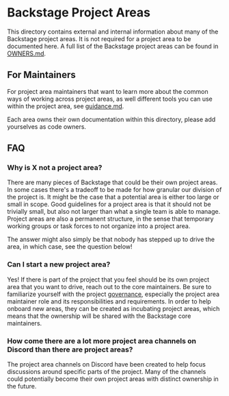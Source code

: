 # Backstage Project Areas

This directory contains external and internal information about many of the
Backstage project areas. It is not required for a project area to be documented
here. A full list of the Backstage project areas can be found in
[OWNERS.md](https://github.com/backstage/backstage/blob/master/OWNERS.md#project-areas).

## For Maintainers

For project area maintainers that want to learn more about the common ways of
working across project areas, as well different tools you can use within the
project area, see [guidance.md](./Maintainer-Guidance.md).

Each area owns their own documentation within this directory, please add
yourselves as code owners.

## FAQ

### Why is X not a project area?

There are many pieces of Backstage that could be their own project areas. In
some cases there's a tradeoff to be made for how granular our division of the
project is. It might be the case that a potential area is either too large or
small in scope. Good guidelines for a project area is that it should not be
trivially small, but also not larger than what a single team is able to manage.
Project areas are also a permanent structure, in the sense that temporary
working groups or task forces to not organize into a project area.

The answer might also simply be that nobody has stepped up to drive the area, in
which case, see the question below!

### Can I start a new project area?

Yes! If there is part of the project that you feel should be its own project
area that you want to drive, reach out to the core maintainers. Be sure to
familiarize yourself with the project
[governance](https://github.com/backstage/backstage/blob/master/GOVERNANCE.md),
especially the project area maintainer role and its responsibilities and
requirements. In order to help onboard new areas, they can be created as
incubating project areas, which means that the ownership will be shared with the
Backstage core maintainers.

### How come there are a lot more project area channels on Discord than there are project areas?

The project area channels on Discord have been created to help focus discussions
around specific parts of the project. Many of the channels could potentially
become their own project areas with distinct ownership in the future.

